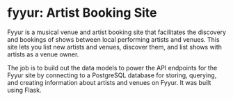 # fyyur: Artist Booking Site

Fyyur is a musical venue and artist booking site that facilitates the discovery and bookings of shows between local performing artists and venues. This site lets you list new artists and venues, discover them, and list shows with artists as a venue owner.

The job is to build out the data models to power the API endpoints for the Fyyur site by connecting to a PostgreSQL database for storing, querying, and creating information about artists and venues on Fyyur.
It was built using Flask.
